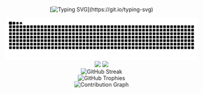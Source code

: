 <div align="center">

[![Typing SVG](https://readme-typing-svg.herokuapp.com?font=Fira+Code&size=24&pause=1000&color=58A6FF&center=true&vCenter=true&width=600&lines=Full+Stack+Developer;Problem+Solver;Tech+Enthusiast;Always+Learning+Something+New!)](https://git.io/typing-svg)

<img src="https://raw.githubusercontent.com/matsu641/matsu641/output/snake.svg" alt="Snake animation" />

<div align="center">
  <img height="180em" src="https://github-readme-stats.vercel.app/api?username=matsu641&show_icons=true&theme=github_dark&include_all_commits=true&count_private=true&hide_border=true&bg_color=0D1117&title_color=58A6FF&icon_color=58A6FF&text_color=C9D1D9"/>
  <img height="180em" src="https://github-readme-stats.vercel.app/api/top-langs/?username=matsu641&layout=compact&theme=github_dark&hide_border=true&bg_color=0D1117&title_color=58A6FF&text_color=C9D1D9"/>
</div>

<div align="center">
  <img src="https://github-readme-streak-stats.herokuapp.com/?user=matsu641&theme=github-dark-blue&hide_border=true&background=0D1117&ring=58A6FF&fire=58A6FF&currStreakLabel=58A6FF" alt="GitHub Streak" />
</div>

<div align="center">
  <img src="https://github-profile-trophy.vercel.app/?username=matsu641&theme=github_dark&no-frame=true&no-bg=true&margin-w=4" alt="GitHub Trophies" />
</div>

<div align="center">
  <img src="https://github-readme-activity-graph.vercel.app/graph?username=matsu641&theme=github-compact&bg_color=0D1117&color=58A6FF&line=58A6FF&point=C9D1D9&area=true&hide_border=true" alt="Contribution Graph" />
</div>
